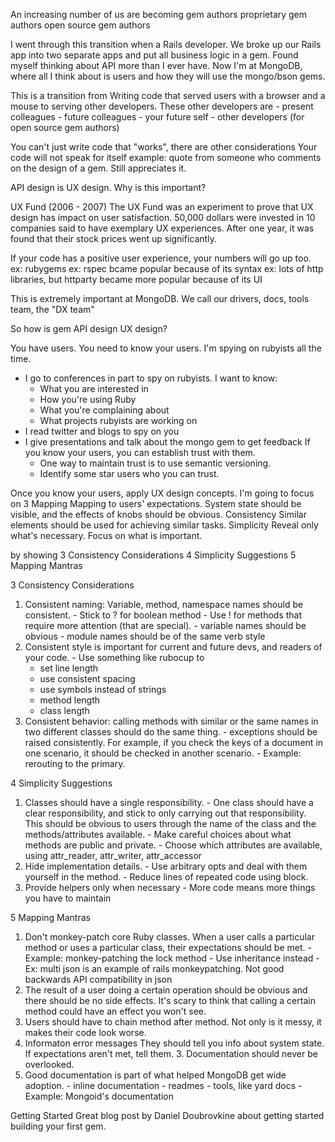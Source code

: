 An increasing number of us are becoming gem authors
  proprietary gem authors
  open source gem authors

I went through this transition when a Rails developer.
  We broke up our Rails app into two separate apps and put all business logic in a gem.
  Found myself thinking about API more than I ever have.
  Now I'm at MongoDB, where all I think about is users and how they will use the mongo/bson gems.

This is a transition from
  Writing code that served users with a browser and a mouse to serving other developers.
  These other developers are
    - present colleagues
    - future colleagues
    - your future self
    - other developers (for open source gem authors)

You can't just write code that "works", there are other considerations
  Your code will not speak for itself
  example: quote from someone who comments on the design of a gem. Still appreciates it.

API design is UX design.
Why is this important?

UX Fund (2006 - 2007)
  The UX Fund was an experiment to prove that UX design has impact on user satisfaction.
  50,000 dollars were invested in 10 companies said to have exemplary UX experiences.
  After one year, it was found that their stock prices went up significantly.

If your code has a positive user experience, your numbers will go up too.
  ex: rubygems
  ex: rspec bcame popular because of its syntax
  ex: lots of http libraries, but httparty became more popular because of its UI

This is extremely important at MongoDB.
We call our drivers, docs, tools team, the "DX team"

So how is gem API design UX design?

You have users. You need to know your users.
  I'm spying on rubyists all the time.
  - I go to conferences in part to spy on rubyists. I want to know:
      - What you are interested in
      - How you're using Ruby
      - What you're complaining about
      - What projects rubyists are working on
  - I read twitter and blogs to spy on you
  - I give presentations and talk about the mongo gem to get feedback
  If you know your users, you can establish trust with them.
    - One way to maintain trust is to use semantic versioning.
    - Identify some star users who you can trust.

Once you know your users, apply UX design concepts.
I'm going to focus on 3
  Mapping
    Mapping to users' expectations. System state should be visible, and the effects of knobs should be obvious.
  Consistency
    Similar elements should be used for achieving similar tasks.
  Simplicity
    Reveal only what's necessary. Focus on what is important.

by showing
  3 Consistency Considerations
  4 Simplicity Suggestions
  5 Mapping Mantras

3 Consistency Considerations
  1. Consistent naming: Variable, method, namespace names should be consistent.
    - Stick to ? for boolean method
    - Use ! for methods that require more attention (that are special).
    - variable names should be obvious
    - module names should be of the same verb style
  2. Consistent style is important for current and future devs, and readers of your code.
    - Use something like rubocup to 
      - set line length
      - use consistent spacing
      - use symbols instead of strings
      - method length
      - class length
  3. Consistent behavior: calling methods with similar or the same names in two different classes should do the same thing.
    - exceptions should be raised consistently. For example, if you check the keys of a document in one scenario, it should be checked in another scenario.
    - Example: rerouting to the primary.

4 Simplicity Suggestions
  1. Classes should have a single responsibility.
    - One class should have a clear responsibility, and stick to only carrying out that responsibility. This should be obvious to users through the name of the class and the methods/attributes available.
    - Make careful choices about what methods are public and private.
    - Choose which attributes are available, using attr_reader, attr_writer, attr_accessor
  2. Hide implementation details.
    - Use arbitrary opts and deal with them yourself in the method.
    - Reduce lines of repeated code using block.
  3. Provide helpers only when necessary
    - More code means more things you have to maintain

5 Mapping Mantras
  1. Don't monkey-patch core Ruby classes. When a user calls a particular method or uses a particular class, their expectations should be met.
    - Example: monkey-patching the lock method
    - Use inheritance instead
    - Ex: multi json is an example of rails monkeypatching. Not good backwards API compatibility in json
  2. The result of a user doing a certain operation should be obvious and there should be no side effects. It's scary to think that calling a certain method could have an effect you won't see.
  3. Users should have to chain method after method. Not only is it messy, it makes their code look worse.
  4. Informaton error messages
    They should tell you info about system state. If expectations aren't met, tell them.
      3. Documentation should never be overlooked.
  5. Good documentation is part of what helped MongoDB get wide adoption.
    - inline documentation
    - readmes
    - tools, like yard docs
    - Example: Mongoid's documentation


Getting Started
Great blog post by Daniel Doubrovkine about getting started building your first gem.











